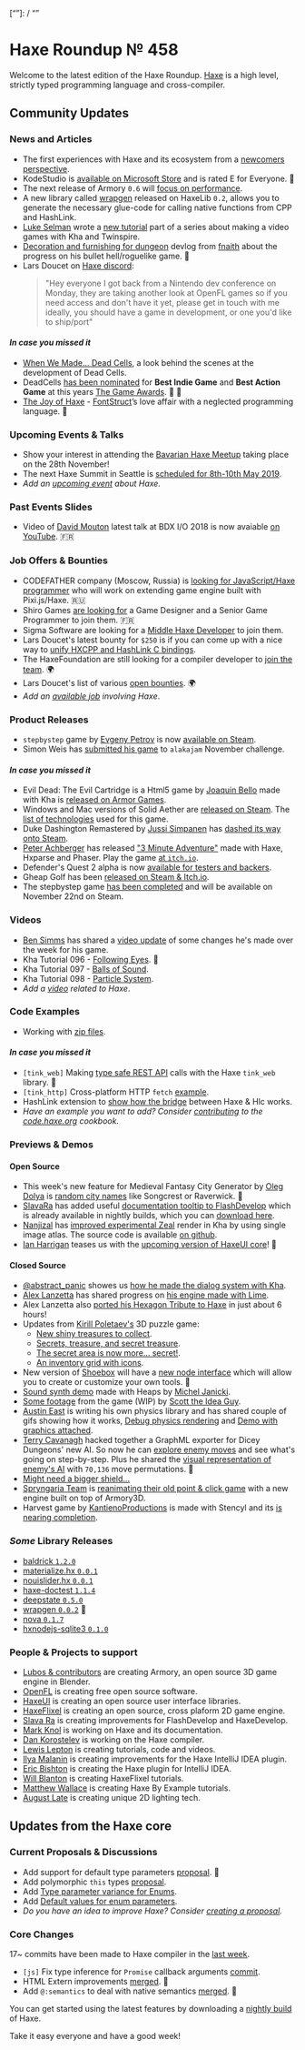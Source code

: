 [_template]: ../templates/roundup.html
[date]: / "2018-11-29 10:10:00"
[modified]: / "2018-11-29 10:55:00"
[published]: / "2018-11-29 12:00:00"
[description]: / "The latest news covering the Haxe community, featuring upcoming talks, the latest HaxeLib releases, game previews and lots more!"
[contributor]: https://twitter.com/teormech "Alexander Hohlov"
[“”]: / “”

# Haxe Roundup № 458

Welcome to the latest edition of the Haxe Roundup. [Haxe](http://haxe.org/?ref=haxe.io) is a high level, strictly typed programming language and cross-compiler.

## Community Updates

### News and Articles

- The first experiences with Haxe and its ecosystem from a [newcomers perspective](https://twitter.com/GeorgeHarpwood/status/1067376092024119299).
- KodeStudio is [available on Microsoft Store](https://twitter.com/robdangerous/status/1065895443710861312) and is rated E for Everyone. :clap:
- The next release of Armory `0.6` will [focus on performance](https://twitter.com/luboslenco/status/1066016947995856896).
- A new library called [wrapgen](https://lib.haxe.org/p/wrapgen/) released on HaxeLib `0.2`, allows you to generate the necessary glue-code for calling native functions from CPP and HashLink.
- [Luke Selman](https://twitter.com/tienery/) wrote a [new tutorial](https://www.lukeselman.com/creating-a-simple-context/) part of a series about making a video games with Kha and Twinspire.
- [Decoration and furnishing for dungeon](https://fnaith.wordpress.com/2018/11/28/decoration-and-furnishing-for-dungeon/) devlog from [fnaith](https://twitter.com/fnaith/) about the progress on his bullet hell/roguelike game. :star2:
- Lars Doucet on [Haxe discord](https://discordapp.com/channels/162395145352904705/162656395110514688/513095614813306901):  
  > "Hey everyone I got back from a Nintendo dev conference on Monday, they are taking another look at OpenFL games so if you need access and don't have it yet, please get in touch with me ideally, you should have a game in development, or one you'd like to ship/port"

#### _In case you missed it_

- [When We Made... Dead Cells](https://www.mcvuk.com/development/when-we-made-dead-cells), a look behind the scenes at the development of Dead Cells.
- DeadCells [has been nominated](https://twitter.com/deepnightfr/status/1063008905553428480) for **Best Indie Game** and **Best Action Game** at this years [The Game Awards](https://twitter.com/thegameawards/). :tada: :clap:
- [The Joy of Haxe](https://medium.com/@fontstruct/the-joy-of-haxe-84f933f4b859) - [FontStruct](https://twitter.com/fontstruct)’s love affair with a neglected programming language. :star2:

### Upcoming Events & Talks

- Show your interest in attending the [Bavarian Haxe Meetup](https://community.haxe.org/t/bavarian-haxe-meetup/1185/1) taking place on the 28th November!
- The next Haxe Summit in Seattle is [scheduled for 8th-10th May 2019](https://twitter.com/HaxeSummit/status/1033006480155439104).
- _Add an [upcoming event](https://github.com/skial/haxe.io/labels/events) about Haxe._

### Past Events Slides

- Video of [David Mouton](https://twitter.com/damoebius) latest talk at BDX I/O 2018 is now avaiable [on YouTube](https://www.youtube.com/watch?list=PLUJzERpatfsWJ6qlXnlCPC5g0nFQN7Z5N&v=VqtF54Ym4Lo). :fr:

### Job Offers & Bounties

- CODEFATHER company (Moscow, Russia) is [looking for JavaScript/Haxe programmer](https://gamedev.ru/job/forum/?id=240304) who will work on extending game engine built with Pixi.js/Haxe. :ru:
- Shiro Games [are looking for](http://shirogames.com/en/jobs) a Game Designer and a Senior Game Programmer to join them. :fr:
- Sigma Software are looking for a [Middle Haxe Developer](https://sigma.software/about/sigma-career/vacancies/middle-haxe-developer) to join them.
- Lars Doucet's latest bounty for `$250` is if you can come up with a nice way to [unify HXCPP and HashLink C bindings](https://twitter.com/larsiusprime/status/1047543673901211649).
- The HaxeFoundation are still looking for a compiler developer to [join the team](https://haxe.org/blog/hf-is-recruiting/). :earth_africa:
- Lars Doucet's list of various [open bounties](https://github.com/larsiusprime/larsBounties/issues). :earth_africa:
- _Add an [available job](https://github.com/skial/haxe.io/labels/jobs) involving Haxe_.

### Product Releases

- `stepbystep` game by [Evgeny Petrov](https://twitter.com/fiddenmar/) is now [available on Steam](https://twitter.com/fiddenmar/status/1065637383012564993).
- Simon Weis has [submitted his game](https://twitter.com/Laguna_999/status/1066599591397732352) to `alakajam` November challenge.

#### _In case you missed it_

- Evil Dead: The Evil Cartridge is a Html5 game by [Joaquin Bello](https://twitter.com/JoaquinBelloD) made with Kha is [released on Armor Games](https://twitter.com/JoaquinBelloD/status/1065344937858867205).
- Windows and Mac versions of Solid Aether are [released on Steam](https://twitter.com/falworks/status/1045910581989928962). The [list of technologies](https://www.fal-works.com/solid-aether-credits) used for this game.
- Duke Dashington Remastered by [Jussi Simpanen](https://twitter.com/AdventIslands) has [dashed its way onto Steam](https://twitter.com/Stencyl/status/1063946250461036544).
- [Peter Achberger](https://twitter.com/PeterAchberger) has released ["3 Minute Adventure"](https://twitter.com/PeterAchberger/status/1063351362027773952) made with Haxe, Hxparse and Phaser. Play the game [at `itch.io`](https://antriel.itch.io/3-minute-adventure).
- Defender's Quest 2 alpha is now [available for testers and backers](https://twitter.com/larsiusprime/status/1058460720382251011).
- Gheap Golf has been [released on Steam & Itch.io](https://twitter.com/Cheap__Golf/status/1059491318454468608).
- The stepbystep game [has been completed](https://twitter.com/fiddenmar/status/1060615955120902144) and will be available on November 22nd on Steam.

### Videos

- [Ben Simms](https://twitter.com/zerosimms/) has shared a [video update](https://twitter.com/zerosimms/status/1066075804998819840) of some changes he's made over the week for his game.
- Kha Tutorial 096 - [Following Eyes](https://www.youtube.com/watch?v=n0BmapWqbZc). :eyes:
- Kha Tutorial 097 - [Balls of Sound](https://www.youtube.com/watch?v=9rUFKqikLg8).
- Kha Tutorial 098 - [Particle System](https://www.youtube.com/watch?v=1B9ZOwR3MNM).
- _Add a [video](https://github.com/skial/haxe.io/labels/jobs) related to Haxe_.

### Code Examples

- Working with [zip files](https://code.haxe.org/category/other/haxe-zip.html).

#### _In case you missed it_

- `[tink_web]` Making [type safe REST API](https://twitter.com/kevinresol/status/1065538126767022080) calls with the Haxe `tink_web` library. :star2:
- `[tink_http]` Cross-platform HTTP `fetch` [example](https://twitter.com/kevinresol/status/1056847124619440128).
- HashLink extension to [show how the bridge](https://community.haxe.org/t/simple-hl-extension/1294/1) between Haxe & Hlc works.
- _Have an example you want to add? Consider [contributing](https://github.com/HaxeFoundation/code-cookbook#contributing-articles) to the [code.haxe.org](https://code.haxe.org/) cookbook._

### Previews & Demos

#### Open Source

- This week's new feature for Medieval Fantasy City Generator by [Oleg Dolya](https://twitter.com/watawatabou/) is [random city names](https://twitter.com/watawatabou/status/1065737477648977923) like Songcrest or Raverwick. :star2:
- [SlavaRa](https://twitter.com/Slava_Ra/) has added useful [documentation tooltip to FlashDevelop](https://twitter.com/Slava_Ra/status/1067765186340286465) which is already available in nightly builds, which you can [download here](http://flashdevelop.org/downloads/builds/).
- [Nanjizal](https://twitter.com/Nanjizal_net/) has [improved experimental Zeal](https://twitter.com/Nanjizal_net/status/1066187260469669889) render in Kha by using single image atlas. The source code is available [on github](https://github.com/nanjizal/Xperimental).
- [Ian Harrigan](https://twitter.com/IanHarrigan1982/) teases us with the [upcoming version of HaxeUI core](https://twitter.com/IanHarrigan1982/status/1067765569213120512)! :star2:

#### Closed Source

- [@abstract_panic](https://twitter.com/abstract_panic/) showes us [how he made the dialog system with Kha](https://twitter.com/abstract_panic/status/1065662127304843264).
- [Alex Lanzetta](https://twitter.com/Zanzlanz/) has shared progress on [his engine made with Lime](https://twitter.com/Zanzlanz/status/1065655711168954368).
- Alex Lanzetta also [ported his Hexagon Tribute to Haxe](https://twitter.com/Zanzlanz/status/1066180622727741440) in just about 6 hours!
- Updates from [Kirill Poletaev's](https://twitter.com/kircode/) 3D puzzle game:
  + [New shiny treasures to collect](https://twitter.com/kircode/status/1066342978652905472).
  + [Secrets, treasure, and secret treasure](https://twitter.com/kircode/status/1066714424273186816).
  + [The secret area is now more... secret!](https://twitter.com/kircode/status/1067497259556851712).
  + [An inventory grid with icons](https://twitter.com/kircode/status/1067864049977827328).
- New version of [Shoebox](https://renderhjs.net/shoebox/) will have a [new node interface](https://twitter.com/renderhjs/status/1063332275201298432) which will allow you to create or customize your own tools. :star2:
- [Sound synth demo](https://twitter.com/megacontroleur/status/1065934726265999362) made with Heaps by [Michel Janicki](https://twitter.com/megacontroleur/).
- [Some footage](https://twitter.com/AnIdeaGuy/status/1066396965578125312) from the game (WIP) by [Scott the Idea Guy](https://twitter.com/AnIdeaGuy).
- [Austin East](https://twitter.com/austinweast/) is writing his own physics library and has shared couple of gifs showing how it works, [Debug physics rendering](https://twitter.com/austinweast/status/1066408773667962880) and [Demo with graphics attached](https://twitter.com/austinweast/status/1066508947652268032).
- [Terry Cavanagh](https://twitter.com/terrycavanagh/) hacked together a GraphML exporter for Dicey Dungeons' new AI. So now he can [explore enemy moves](https://twitter.com/terrycavanagh/status/1066487412128444416) and see what's going on step-by-step. Plus he shared the [visual representation of enemy's AI](https://twitter.com/terrycavanagh/status/1067196240348237824) with `70,136` move permutations. :star2:
- [Might need a bigger shield...](https://twitter.com/_arnulfo/status/1066358894736207872)
- [Spryngaria Team](https://twitter.com/Spryngaria) is [reanimating their old point & click game](https://twitter.com/Spryngaria/status/1066461570484629504) with a new engine built on top of Armory3D.
- Harvest game by [KantienoProductions](https://twitter.com/Kantieno/) is made with Stencyl and its [is nearing completion](https://twitter.com/Kantieno/status/1067964896766234629).

### _Some_ Library Releases

- [baldrick `1.2.0`](https://lib.haxe.org/p/baldrick)
- [materialize.hx `0.0.1`](https://lib.haxe.org/p/materialize.hx)
- [nouislider.hx `0.0.1`](https://lib.haxe.org/p/nouislider.hx)
- [haxe-doctest `1.1.4`](https://lib.haxe.org/p/haxe-doctest)
- [deepstate `0.5.0`](https://lib.haxe.org/p/deepstate)
- [wrapgen `0.0.2`](https://lib.haxe.org/p/wrapgen) :star2:
- [nova `0.1.7`](https://lib.haxe.org/p/nova)
- [hxnodejs-sqlite3 `0.1.0`](https://lib.haxe.org/p/hxnodejs-sqlite3)

### People & Projects to support

- [Lubos & contributors](https://armory3d.org/fund) are creating Armory, an open source 3D game engine in Blender.
- [OpenFL](https://www.patreon.com/openfl) is creating free open source software.
- [HaxeUI](https://www.patreon.com/haxeui) is creating an open source user interface libraries.
- [HaxeFlixel](https://www.patreon.com/haxeflixel) is creating an open source, cross plaform 2D game engine.
- [Slava Ra](https://www.patreon.com/slavara) is creating improvements for FlashDevelop and HaxeDevelop.
- [Mark Knol](https://www.patreon.com/markknol) is working on Haxe and its documentation.
- [Dan Korostelev](https://www.patreon.com/nadako) is working on the Haxe compiler.
- [Lewis Lepton](https://www.patreon.com/lewislepton) is creating tutorials, code and videos.
- [Ilya Malanin](https://www.patreon.com/mayakwd) is creating improvements for the Haxe IntelliJ IDEA plugin.
- [Eric Bishton](https://www.patreon.com/EricBishton) is creating the Haxe plugin for IntelliJ IDEA.
- [Will Blanton](https://www.patreon.com/x01010111) is creating HaxeFlixel tutorials.
- [Matthew Wallace](https://www.patreon.com/haxeexamples) is creating Haxe By Example tutorials.
- [August Late](http://www.patreon.com/augustlate) is creating unique 2D lighting tech.

## Updates from the Haxe core

### Current Proposals & Discussions

- Add support for default type parameters [proposal](https://github.com/HaxeFoundation/haxe-evolution/pull/50). :star2:
- Add polymorphic `this` types [proposal](https://github.com/HaxeFoundation/haxe-evolution/pull/36).
- Add [Type parameter variance for Enums](https://github.com/HaxeFoundation/haxe-evolution/pull/28).
- Add [Default values for enum parameters](https://github.com/HaxeFoundation/haxe-evolution/issues/27).
- _Do you have an idea to improve Haxe? Consider [creating a proposal]._

### Core Changes

17~ commits have been made to Haxe compiler in the [last week].

- `[js]` Fix type inference for `Promise` callback arguments [commit](https://github.com/HaxeFoundation/haxe/commit/dd443c3c684e85859c291302b2b6108cfb7f7290).
- HTML Extern improvements [merged](https://github.com/HaxeFoundation/haxe/pull/7567). :star2:
- Add `@:semantics` to deal with native semantics [merged](https://github.com/HaxeFoundation/haxe/pull/7463). :star2:

You can get started using the latest features by downloading a [nightly build] of Haxe.

Take it easy everyone and have a good week!

[nightly build]: http://build.haxe.org
[creating a proposal]: https://github.com/HaxeFoundation/haxe-evolution
[last week]: https://github.com/issues?utf8=%E2%9C%93&q=closed%3A2018-11-22..2018-11-29+org%3Ahaxefoundation+is%3Aclosed+
